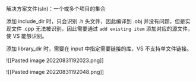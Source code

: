 解决方案文件(sln)：一个或多个项目的集合

添加 include_dir 时，只会识别 .h 头文件，因此编译到 .obj 并没有问题，但是实现文件 .cpp 无法被识别，因此需要通过 `add existing item` 添加对应的源文件，使 VS 能够识别。

添加 library_dir 时，需要在 input 中指定需要链接的库，VS 不支持单文件链接。

![[Pasted image 20220831192023.png]]

![[Pasted image 20220831192048.png]]
